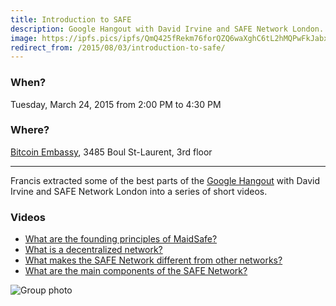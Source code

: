 ```yaml
---
title: Introduction to SAFE
description: Google Hangout with David Irvine and SAFE Network London.
image: https://ipfs.pics/ipfs/QmQ425fRekm76forQZQ6waXghC6tL2hMQPwFkJabxq6ywA
redirect_from: /2015/08/03/introduction-to-safe/
---
```


### When?
Tuesday, March 24, 2015 from 2:00 PM to 4:30 PM

### Where?
[Bitcoin Embassy](https://goo.gl/maps/BfhfcmsDp8G2), 3485 Boul St-Laurent, 3rd floor

---

Francis extracted some of the best parts of the [Google Hangout](https://www.youtube.com/watch?v=0lBzrP3RMZg) with David Irvine and SAFE Network London into a series of short videos.

### Videos

* [What are the founding principles of MaidSafe?](https://www.youtube.com/watch?v=rWOB2WajfPY)
* [What is a decentralized network?](https://www.youtube.com/watch?v=dcRs6OgM6Yg)
* [What makes the SAFE Network different from other networks?](https://www.youtube.com/watch?v=05WuuFDZNtc)
* [What are the main components of the SAFE Network?](https://www.youtube.com/watch?v=Ty82fp8YeoQ)

![Group photo](https://ipfs.pics/ipfs/QmQ425fRekm76forQZQ6waXghC6tL2hMQPwFkJabxq6ywA)
